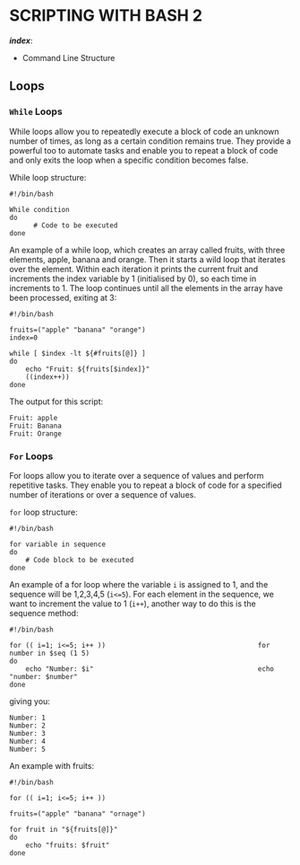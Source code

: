 # **SCRIPTING WITH BASH 2**

***index***:

  - Command Line Structure


## Loops

### `While` Loops
While loops allow you to repeatedly execute a block of code an unknown number of times, as long as a certain condition remains true. They provide a powerful too to automate tasks and enable you to repeat a block of code and only exits the loop when a specific condition becomes false.

While loop structure:
```
#!/bin/bash

While condition
do 
      # Code to be executed
done
```

An example of a while loop, which creates an array called fruits, with three elements, apple, banana and orange. Then it starts a wild loop that iterates over the element. Within each iteration it prints the current fruit and increments the index variable by 1 (initialised by 0), so each time in increments to 1. The loop continues until all the elements in the array have been processed, exiting at 3:
```
#!/bin/bash 

fruits=("apple" "banana" "orange")
index=0

while [ $index -lt ${#fruits[@]} ]
do
    echo "Fruit: ${fruits[$index]}"
    ((index++))
done
```
The output for this script:
```
Fruit: apple
Fruit: Banana
Fruit: Orange
```

### `For` Loops
For loops allow you to iterate over a sequence of values and perform repetitive tasks. They enable you to repeat a block of code for a specified number of iterations or over a sequence of values.

`for` loop structure:
```
#!/bin/bash 

for variable in sequence
do 
    # Code block to be executed
done 
```

An example of a for loop where the variable `i` is assigned to 1, and the sequence will be 1,2,3,4,5 (`i<=5`). For each element in the sequence, we want to increment the value to 1 (`i++`), another way to do this is the sequence method:
```
#!/bin/bash 

for (( i=1; i<=5; i++ ))                                      for number in $seq (1 5)
do 
    echo "Number: $i"                                         echo "number: $number"
done 
```
giving you:
```
Number: 1
Number: 2
Number: 3
Number: 4
Number: 5
```

An example with fruits:
```
#!/bin/bash 

for (( i=1; i<=5; i++ ))

fruits=("apple" "banana" "ornage")

for fruit in "${fruits[@]}"
do
    echo "fruits: $fruit"
done
```
